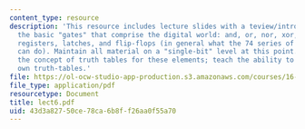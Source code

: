 ```yaml
---
content_type: resource
description: 'This resource includes lecture slides with a teview/introduction of
  the basic "gates" that comprise the digital world: and, or, nor, xor, multiplexers,
  registers, latches, and flip-flops (in general what the 74 series of digital components
  can do). Maintain all material on a "single-bit" level at this point. Introduce
  the concept of truth tables for these elements; teach the ability to create their
  own truth-tables.'
file: https://ol-ocw-studio-app-production.s3.amazonaws.com/courses/16-682-prototyping-avionics-spring-2006/43d3a82750ce78ca6b8ff26aa0f55a70_lect6.pdf
file_type: application/pdf
resourcetype: Document
title: lect6.pdf
uid: 43d3a827-50ce-78ca-6b8f-f26aa0f55a70
---
```

